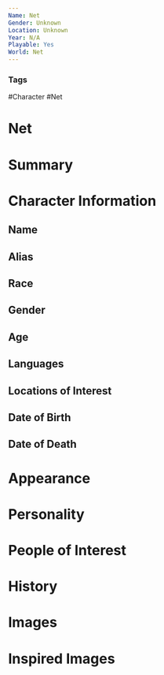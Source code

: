 ```yaml
---
Name: Net
Gender: Unknown
Location: Unknown
Year: N/A
Playable: Yes
World: Net
---
```


### Tags
#Character #Net 

# Net


# Summary


# Character Information

## Name

## Alias

## Race

## Gender

## Age

## Languages

## Locations of Interest

## Date of Birth

## Date of Death

# Appearance

# Personality

# People of Interest

# History

# Images

# Inspired Images
